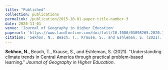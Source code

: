```yaml
---
title: "Published"
collection: publications
permalink: /publication/2015-10-01-paper-title-number-3
date: 2020-11-01
venue: 'Journal of Geography in Higher Education'
paperurl: 'https://www.tandfonline.com/doi/full/10.1080/03098265.2020.1833318'
citation: 'Sekhon, N., Beach, T., Krause, S., and Eshleman, S. (2021). &quot;Understanding climate trends in Central America through practical problem-based learning.&quot; <i>Journal of Geography in Higher Education</i>.'
---
```


**Sekhon, N.**, Beach, T., Krause, S., and Eshleman, S. (2021). &quot;Understanding climate trends in Central America through practical problem-based learning.&quot; <i>Journal of Geography in Higher Education</i>.
